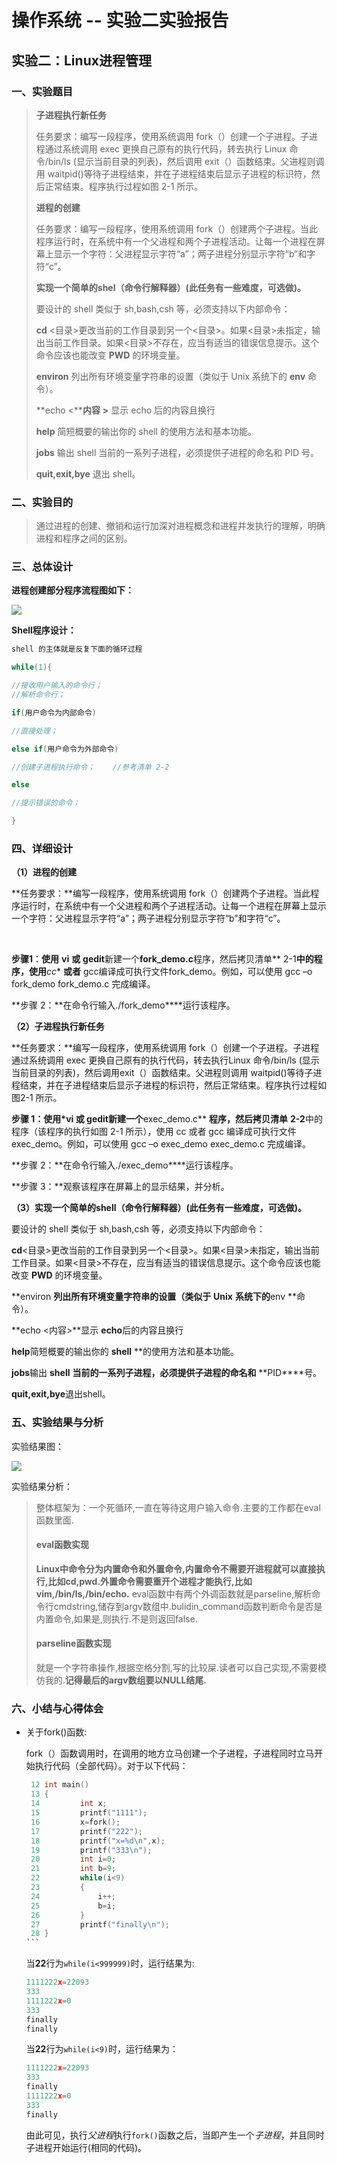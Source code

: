 # 操作系统 -- 实验二实验报告

## 实验二：Linux进程管理

### 一、实验题目

> **子进程执行新任务**
>
> 任务要求：编写一段程序，使用系统调用 fork（）创建一个子进程。子进程通过系统调用 exec 更换自己原有的执行代码，转去执行 Linux 命令/bin/ls (显示当前目录的列表)，然后调用 exit（）函数结束。父进程则调用 waitpid()等待子进程结束，并在子进程结束后显示子进程的标识符，然后正常结束。程序执行过程如图 2-1 所示。
>
> **进程的创建**
>
> 任务要求：编写一段程序，使用系统调用 fork（）创建两个子进程。当此程序运行时，在系统中有一个父进程和两个子进程活动。让每一个进程在屏幕上显示一个字符：父进程显示字符“a”；两子进程分别显示字符“b”和字符“c”。
>
> **实现一个简单的shel（命令行解释器）(此任务有一些难度，可选做)。**
>
> 要设计的 shell 类似于 sh,bash,csh 等，必须支持以下内部命令：
>
> **cd** <目录>更改当前的工作目录到另一个<目录>。如果<目录>未指定，输出当前工作目录。如果<目录>不存在，应当有适当的错误信息提示。这个命令应该也能改变 **PWD** 的环境变量。
>
> **environ** 列出所有环境变量字符串的设置（类似于 Unix 系统下的 **env** 命令）。
>
> **echo <****内容** **>** 显示 echo 后的内容且换行
>
> **help** 简短概要的输出你的 shell 的使用方法和基本功能。
>
> **jobs** 输出 shell 当前的一系列子进程，必须提供子进程的命名和 PID 号。
>
> **quit,exit,bye** 退出 shell。

### 二、实验目的

> 通过进程的创建、撤销和运行加深对进程概念和进程并发执行的理解，明确进程和程序之间的区别。

### 三、总体设计

**进程创建部分程序流程图如下：**

![](http://wx2.sinaimg.cn/mw690/0060lm7Tly1fszwtaivv2j30rm0570ug.jpg)

**Shell程序设计：**

```c++
shell 的主体就是反复下面的循环过程

while(1){

//接收用户输入的命令行；
//解析命令行；

if(用户命令为内部命令)

//直接处理；

else if(用户命令为外部命令)

//创建子进程执行命令；	//参考清单 2-2

else

//提示错误的命令；

}
```



### 四、详细设计

**（1）进程的创建**

**任务要求：**编写一段程序，使用系统调用 fork（）创建两个子进程。当此程序运行时，在系统中有一个父进程和两个子进程活动。让每一个进程在屏幕上显示一个字符：父进程显示字符“a”；两子进程分别显示字符“b”和字符“c”。

 

**步骤1**：**使用** **vi** **或** **gedit**新建一个**fork_demo.c**程序，然后拷贝清单** 2-1**中的程序，使用***cc** **或者** gcc编译成可执行文件fork_demo。例如，可以使用 gcc –o fork_demo fork_demo.c 完成编译。

**步骤 2：**在命令行输入./fork_demo****运行该程序。



**（2）子进程执行新任务**

**任务要求：**编写一段程序，使用系统调用 fork（）创建一个子进程。子进程通过系统调用 exec 更换自己原有的执行代码，转去执行Linux 命令/bin/ls (显示当前目录的列表)，然后调用exit（）函数结束。父进程则调用 waitpid()等待子进程结束，并在子进程结束后显示子进程的标识符，然后正常结束。程序执行过程如图2-1 所示。 

**步骤 1：**使用*vi** **或** **gedit**新建一个**exec_demo.c** **程序，然后拷贝清单** **2-2**中的程序（该程序的执行如图 2-1 所示），使用 cc 或者 gcc 编译成可执行文件exec_demo。例如，可以使用 gcc –o exec_demo exec_demo.c 完成编译。

**步骤 2：**在命令行输入./exec_demo****运行该程序。

**步骤 3：**观察该程序在屏幕上的显示结果，并分析。



**（3）实现一个简单的shell（命令行解释器）(此任务有一些难度，可选做)。**

要设计的 shell 类似于 sh,bash,csh 等，必须支持以下内部命令：

**cd**<目录>更改当前的工作目录到另一个<目录>。如果<目录>未指定，输出当前工作目录。如果<目录>不存在，应当有适当的错误信息提示。这个命令应该也能改变 **PWD** 的环境变量。

**environ **列出所有环境变量字符串的设置（类似于** **Unix** **系统下的**env **命令）。

**echo <内容>**显示 **echo**后的内容且换行

**help**简短概要的输出你的 **shell** **的使用方法和基本功能。

**jobs**输出 **shell** **当前的一系列子进程，必须提供子进程的命名和** **PID****号。

**quit,exit,bye**退出shell。 



### 五、实验结果与分析

实验结果图：

![](http://wx3.sinaimg.cn/mw690/0060lm7Tly1fszzvi1kduj30de08sjun.jpg)

实验结果分析：

> 整体框架为：一个死循环,一直在等待这用户输入命令.主要的工作都在eval函数里面.
>
> #### eval函数实现
>
> **Linux中命令分为内置命令和外置命令,内置命令不需要开进程就可以直接执行,比如cd,pwd.外置命令需要重开个进程才能执行,比如vim,/bin/ls,/bin/echo.** 
> eval函数中有两个外调函数就是parseline,解析命令行cmdstring,储存到argv数组中.bulidin_command函数判断命令是否是内置命令,如果是,则执行.不是则返回false.
>
> #### parseline函数实现
>
> 就是一个字符串操作,根据空格分割,写的比较屎.读者可以自己实现,不需要模仿我的.**记得最后的argv数组要以NULL结尾.**

### 六、小结与心得体会

- 关于fork()函数:

  fork（）函数调用时，在调用的地方立马创建一个子进程，子进程同时立马开始执行代码（全部代码）。对于以下代码：

  ```c
   12 int main()
   13 {
   14         int x;
   15         printf("1111");
   16         x=fork();
   17         printf("222");
   18         printf("x=%d\n",x);
   19         printf("333\n");
   20         int i=0;
   21         int b=9;
   22         while(i<9)
   23         {
   24             i++;
   25             b=i;
   26         }
   27         printf("finally\n");
   28 }
  ​```
  ```

  当**22**行为`while(i<999999)`时，运行结果为:

  ```c
  1111222x=22093
  333
  1111222x=0
  333
  finally
  finally 
  ```

  当**22**行为`while(i<9)`时，运行结果为：

  ```c
  1111222x=22093
  333
  finally
  1111222x=0
  333
  finally 
  ```

  由此可见，执行*父进程*执行`fork()`函数之后，当即产生一个*子进程*，并且同时子进程开始运行(相同的代码)。